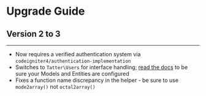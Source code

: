 # Upgrade Guide

## Version 2 to 3
***

* Now requires a verified authentication system via `codeigniter4/authentication-implementation`
* Switches to `Tatter\Users` for interface handling; [read the docs](https://github.com/tattersoftware/codeigniter4-users) to be sure your Models and Entities are configured
* Fixes a function name discrepancy in the helper - be sure to use `mode2array()` not `octal2array()`
